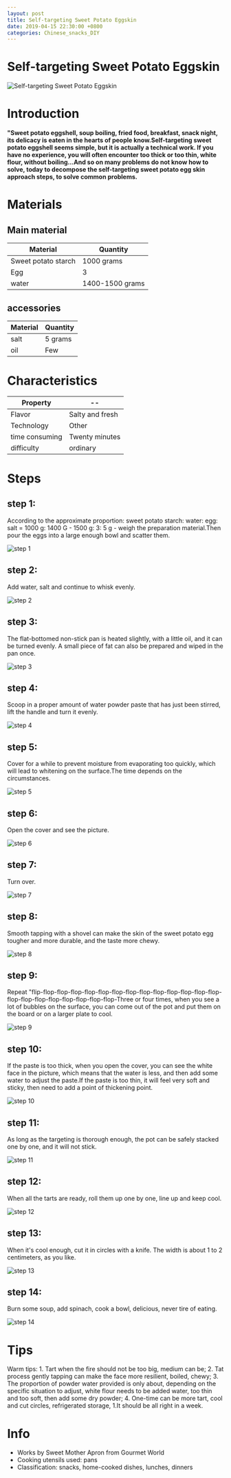 ```yaml
---
layout: post
title: Self-targeting Sweet Potato Eggskin
date: 2019-04-15 22:30:00 +0800
categories: Chinese_snacks_DIY
---
```


# Self-targeting Sweet Potato Eggskin

![Self-targeting Sweet Potato Eggskin]({{site.baseurl}}/img/429078/429078.jpg)

# Introduction

**"Sweet potato eggshell, soup boiling, fried food, breakfast, snack night, its delicacy is eaten in the hearts of people know.Self-targeting sweet potato eggshell seems simple, but it is actually a technical work. If you have no experience, you will often encounter too thick or too thin, white flour, without boiling...And so on many problems do not know how to solve, today to decompose the self-targeting sweet potato egg skin approach steps, to solve common problems.**

# Materials


## Main material

Material|Quantity
--|--
Sweet potato starch|1000 grams
Egg|3
water|1400-1500 grams

## accessories

Material|Quantity
--|--
salt|5 grams
oil|Few

# Characteristics

Property|--
--|--
Flavor|Salty and fresh
Technology|Other
time consuming|Twenty minutes
difficulty|ordinary

# Steps

## step 1:

According to the approximate proportion: sweet potato starch: water: egg: salt = 1000 g: 1400 G - 1500 g: 3: 5 g - weigh the preparation material.Then pour the eggs into a large enough bowl and scatter them.

![step 1]({{site.baseurl}}/img/429078/1.jpg)

## step 2:

Add water, salt and continue to whisk evenly.

![step 2]({{site.baseurl}}/img/429078/2.jpg)

## step 3:

The flat-bottomed non-stick pan is heated slightly, with a little oil, and it can be turned evenly. A small piece of fat can also be prepared and wiped in the pan once.

![step 3]({{site.baseurl}}/img/429078/3.jpg)

## step 4:

Scoop in a proper amount of water powder paste that has just been stirred, lift the handle and turn it evenly.

![step 4]({{site.baseurl}}/img/429078/4.jpg)

## step 5:

Cover for a while to prevent moisture from evaporating too quickly, which will lead to whitening on the surface.The time depends on the circumstances.

![step 5]({{site.baseurl}}/img/429078/5.jpg)

## step 6:

Open the cover and see the picture.

![step 6]({{site.baseurl}}/img/429078/6.jpg)

## step 7:

Turn over.

![step 7]({{site.baseurl}}/img/429078/7.jpg)

## step 8:

Smooth tapping with a shovel can make the skin of the sweet potato egg tougher and more durable, and the taste more chewy.

![step 8]({{site.baseurl}}/img/429078/8.jpg)

## step 9:

Repeat "flip-flop-flop-flop-flop-flop-flop-flop-flop-flop-flop-flop-flop-flop-flop-flop-flop-flop-flop-flop-flop-flop-Three or four times, when you see a lot of bubbles on the surface, you can come out of the pot and put them on the board or on a larger plate to cool.

![step 9]({{site.baseurl}}/img/429078/9.jpg)

## step 10:

If the paste is too thick, when you open the cover, you can see the white face in the picture, which means that the water is less, and then add some water to adjust the paste.If the paste is too thin, it will feel very soft and sticky, then need to add a point of thickening point.

![step 10]({{site.baseurl}}/img/429078/10.jpg)

## step 11:

As long as the targeting is thorough enough, the pot can be safely stacked one by one, and it will not stick.

![step 11]({{site.baseurl}}/img/429078/11.jpg)

## step 12:

When all the tarts are ready, roll them up one by one, line up and keep cool.

![step 12]({{site.baseurl}}/img/429078/12.jpg)

## step 13:

When it's cool enough, cut it in circles with a knife. The width is about 1 to 2 centimeters, as you like.

![step 13]({{site.baseurl}}/img/429078/13.jpg)

## step 14:

Burn some soup, add spinach, cook a bowl, delicious, never tire of eating.

![step 14]({{site.baseurl}}/img/429078/14.jpg)

# Tips

Warm tips: 1. Tart when the fire should not be too big, medium can be; 2. Tat process gently tapping can make the face more resilient, boiled, chewy; 3. The proportion of powder water provided is only about, depending on the specific situation to adjust, white flour needs to be added water, too thin and too soft, then add some dry powder; 4. One-time can be more tart, cool and cut circles, refrigerated storage, 1.It should be all right in a week.

# Info

- Works by Sweet Mother Apron from Gourmet World
- Cooking utensils used: pans
- Classification: snacks, home-cooked dishes, lunches, dinners